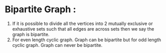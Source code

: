 # Bipartite Graph :
   1. If it is possible to divide all the vertices into 2 mutually exclusive or exhaustive sets such that all edges are across sets then we say the graph is bipartite.
   2. For even length cyclic graph. Graph can be bipartite but for odd length cyclic graph. Graph can never be bipartite.
      
